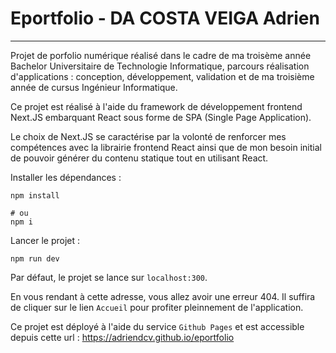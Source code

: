 # Eportfolio - DA COSTA VEIGA Adrien

---

Projet de porfolio numérique réalisé dans le cadre de ma troisème année Bachelor Universitaire de Technologie Informatique,
parcours réalisation d'applications : conception, développement, validation et de ma troisième année de cursus Ingénieur Informatique.

Ce projet est réalisé à l'aide du framework de développement frontend Next.JS embarquant React sous forme de SPA (Single Page Application).

Le choix de Next.JS se caractérise par la volonté de renforcer mes compétences avec la librairie frontend React ainsi que de mon
besoin initial de pouvoir générer du contenu statique tout en utilisant React.

Installer les dépendances :
```shell
npm install

# ou
npm i
```

Lancer le projet :
```shell
npm run dev
```

Par défaut, le projet se lance sur `localhost:300`.  

En vous rendant à cette adresse, vous allez avoir une erreur 404. Il suffira de cliquer
sur le lien `Accueil` pour profiter pleinnement de l'application.

Ce projet est déployé à l'aide du service `Github Pages` et est accessible depuis cette url :
https://adriendcv.github.io/eportfolio

